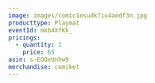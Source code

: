 ```yaml
---
image: images/comic1esudk7iu4aedf3n.jpg
producttype: Playmat
eventId: mkb4XfKk_
pricings:
  - quantity: 1
    price: 65
asin: s-EQQeUnhw9
merchandise: comiket
---
```

